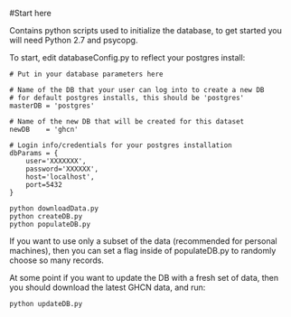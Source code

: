 #Start here

Contains python scripts used to initialize the database, to get started you will need Python 2.7 and psycopg.

To start, edit databaseConfig.py to reflect your postgres install:
```
# Put in your database parameters here

# Name of the DB that your user can log into to create a new DB
# for default postgres installs, this should be 'postgres'
masterDB = 'postgres'

# Name of the new DB that will be created for this dataset
newDB    = 'ghcn'

# Login info/credentials for your postgres installation
dbParams = {
    user='XXXXXXX',
    password='XXXXXX',
    host='localhost',
    port=5432
}
```

```
python downloadData.py
python createDB.py
python populateDB.py
```

If you want to use only a subset of the data (recommended for personal machines), then you can set a flag inside of populateDB.py to randomly choose so many records.

At some point if you want to update the DB with a fresh set of data, then you should download the latest GHCN data, and run:
```
python updateDB.py
```
